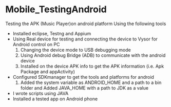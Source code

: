 # Mobile_TestingAndroid
Testing the APK (Music Player)on android platform 
Using the following tools 
- Installed eclipse, Testng and Appium
- Using Real device for testing and connecting the device to Vysor for Android control on PC 
  1. Changing the device mode to USB debugging mode 
  2. Using Android debug Bridge (ADB) to communicate with the android device 
  3. Installed on the device APK info to get the APK information (i.e. Apk Package and appActivity) 
- Configured SDKmanager to get the tools and platforms for android 
  1. Added the system variable as ANDROID_HOME and a path to a bin folder and Added JAVA_HOME with a path to JDK as a value 
- I wrote scripts using JAVA 
- Installed a tested app on Android phone 
